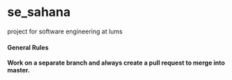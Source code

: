 # se_sahana
project for software engineering at lums

#### General Rules
**Work on a separate branch and always create a pull request to merge into master.**